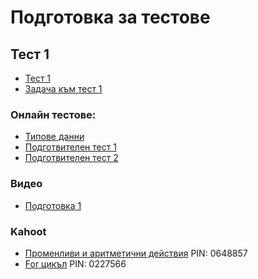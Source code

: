 # Подготовка за тестове

## Тест 1
* [Тест 1](https://docs.google.com/forms/d/e/1FAIpQLSdS9g9PBcTlGb06ksXeeH8MbHGRGaep18QFpTPJJmaVspMVhg/viewform)
* [Задача към тест 1](https://docs.google.com/forms/d/e/1FAIpQLSdDt33GWMA3vtQp0vv7xROpObwNuJiY3Jcmot5yL6XFaUmNew/viewform)


### Онлайн тестове:
* [Типове данни](https://docs.google.com/forms/d/e/1FAIpQLSfIqqrsFhmklRvKAsvD87x0dLHi4UYj3wRR5j1YPkHtw89v6A/viewform)
* [Подготвителен тест 1](https://docs.google.com/forms/d/e/1FAIpQLSfL3MUOYYI6MTDmlksZeg6rDyui2Hx-I6_KCgC46vG6U-o2Kg/viewform)
* [Подготвителен тест 2](https://docs.google.com/forms/d/e/1FAIpQLSd3IYIsnHdozAhE-4VOat921vqnu-amE8m9gYprYvS3IxVk8Q/viewform)

### Видео
* [Подготовка 1](https://youtu.be/ALTgbxyZm2c)

### Kahoot
* [Променливи и аритметични действия](https://kahoot.it/challenge/0648857)  PIN: 0648857
* [For цикъл](https://kahoot.it/challenge/0227566)  PIN: 0227566

